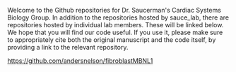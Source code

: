 Welcome to the Github repositories for Dr. Saucerman's Cardiac Systems Biology Group. In addition to the repositories hosted by sauce_lab, there are repositories hosted by individual lab members. These will be linked below. We hope that you will find our code useful. If you use it, please make sure to appropriately cite both the original manuscript and the code itself, by providing a link to the relevant repository.

https://github.com/andersnelson/fibroblastMBNL1
